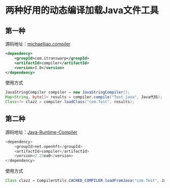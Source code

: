 # 两种好用的动态编译加载Java文件工具

## 第一种

源码地址：[michaelliao.compiler](https://github.com/michaelliao/compiler)

```xml
<dependency>
    <groupId>com.itranswarp</groupId>
    <artifactId>compiler</artifactId>
    <version>1.0</version>
</dependency>
```

使用方式

```java
JavaStringCompiler compiler = new JavaStringCompiler();
Map<String, byte[]> results = compiler.compile("Test.java", Java代码);
Class<?> clazz = compiler.loadClass("com.Test", results);
```


## 第二种

源码地址：[Java-Runtime-Compiler](https://github.com/OpenHFT/Java-Runtime-Compiler)

```sql
<dependency>
    <groupId>net.openhft</groupId>
    <artifactId>compiler</artifactId>
    <version>2.23ea0</version>
</dependency>
```

使用方式

```java
Class clazz = CompilerUtils.CACHED_COMPILER.loadFromJava("com.Test", Java代码);
```

<Comment></Comment>
